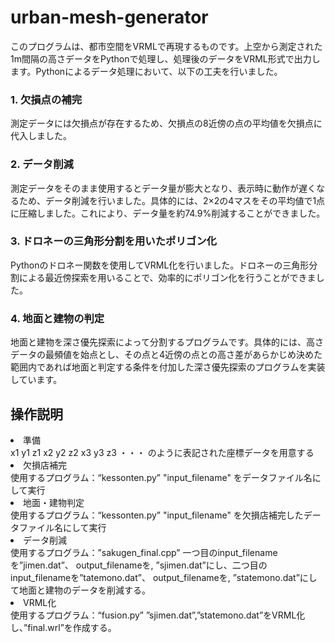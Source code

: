 # <h1>urban-mesh-generator</h1>

このプログラムは、都市空間をVRMLで再現するものです。上空から測定された1m間隔の高さデータをPythonで処理し、処理後のデータをVRML形式で出力します。Pythonによるデータ処理において、以下の工夫を行いました。

<h3>1. 欠損点の補完</h3>
測定データには欠損点が存在するため、欠損点の8近傍の点の平均値を欠損点に代入しました。
<h3>2. データ削減</h3>
測定データをそのまま使用するとデータ量が膨大となり、表示時に動作が遅くなるため、データ削減を行いました。具体的には、2×2の4マスをその平均値で1点に圧縮しました。これにより、データ量を約74.9%削減することができました。
<h3>3. ドロネーの三角形分割を用いたポリゴン化</h3>
Pythonのドロネー関数を使用してVRML化を行いました。ドロネーの三角形分割による最近傍探索を用いることで、効率的にポリゴン化を行うことができました。
<h3>4. 地面と建物の判定</h3>
地面と建物を深さ優先探索によって分割するプログラムです。具体的には、高さデータの最頻値を始点とし、その点と4近傍の点との高さ差があらかじめ決めた範囲内であれば地面と判定する条件を付加した深さ優先探索のプログラムを実装しています。

<h2>操作説明</h2>
<li>準備</li>
x1 y1 z1
x2 y2 z2
x3 y3 z3
・・・
のように表記された座標データを用意する

<li>欠損店補完</li>
使用するプログラム：“kessonten.py”
"input_filename" をデータファイル名にして実行
  
<li>地面・建物判定</li>
使用するプログラム：“kessonten.py”
"input_filename" を欠損店補完したデータファイル名にして実行

<li>データ削減</li>
使用するプログラム：”sakugen_final.cpp”
一つ目のinput_filenameを”jimen.dat”、 output_filenameを, ”sjimen.dat”にし、二つ目のinput_filenameを”tatemono.dat”、 output_filenameを, ”statemono.dat”にして地面と建物のデータを削減する。

<li>VRML化</li>
使用するプログラム：“fusion.py”
”sjimen.dat”,”statemono.dat”をVRML化し、”final.wrl”を作成する。
